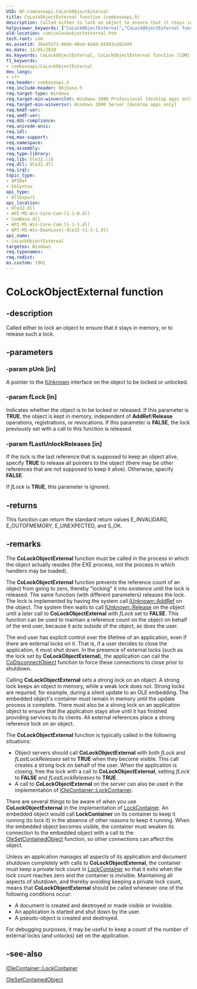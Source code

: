 ```yaml
---
UID: NF:combaseapi.CoLockObjectExternal
title: CoLockObjectExternal function (combaseapi.h)
description: Called either to lock an object to ensure that it stays in memory, or to release such a lock.helpviewer_keywords: ["CoLockObjectExternal","CoLockObjectExternal function [COM]","_com_CoLockObjectExternal","com.colockobjectexternal","combaseapi/CoLockObjectExternal"]
old-location: com\colockobjectexternal.htm
tech.root: com
ms.assetid: 36eb55f1-06de-49ad-8a8d-91693ca92e99
ms.date: 12/05/2018
ms.keywords: CoLockObjectExternal, CoLockObjectExternal function [COM], _com_CoLockObjectExternal, com.colockobjectexternal, combaseapi/CoLockObjectExternal
f1_keywords:
- combaseapi/CoLockObjectExternal
dev_langs:
- c++
req.header: combaseapi.h
req.include-header: Objbase.h
req.target-type: Windows
req.target-min-winverclnt: Windows 2000 Professional [desktop apps only]
req.target-min-winversvr: Windows 2000 Server [desktop apps only]
req.kmdf-ver: 
req.umdf-ver: 
req.ddi-compliance: 
req.unicode-ansi: 
req.idl: 
req.max-support: 
req.namespace: 
req.assembly: 
req.type-library: 
req.lib: Ole32.lib
req.dll: Ole32.dll
req.irql: 
topic_type:
- APIRef
- kbSyntax
api_type:
- DllExport
api_location:
- Ole32.dll
- API-MS-Win-Core-Com-l1-1-0.dll
- ComBase.dll
- API-MS-Win-Core-Com-l1-1-1.dll
- API-MS-Win-DownLevel-Ole32-l1-1-1.dll
api_name:
- CoLockObjectExternal
targetos: Windows
req.typenames: 
req.redist: 
ms.custom: 19H1
---
```


# CoLockObjectExternal function


## -description


Called either to lock an object to ensure that it stays in memory, or to release such a lock. 


## -parameters




### -param pUnk [in]

A pointer to the <a href="https://docs.microsoft.com/windows/desktop/api/unknwn/nn-unknwn-iunknown">IUnknown</a> interface on the object to be locked or unlocked.


### -param fLock [in]

Indicates whether the object is to be locked or released. If this parameter is <b>TRUE</b>, the object is kept in memory, independent of <b>AddRef</b>/<b>Release</b> operations, registrations, or revocations. If this parameter is <b>FALSE</b>, the lock previously set with a call to this function is released.


### -param fLastUnlockReleases [in]

If the lock is the last reference that is supposed to keep an object alive, specify <b>TRUE</b> to release all pointers to the object (there may be other references that are not supposed to keep it alive).
Otherwise, specify <b>FALSE</b>.

If <i>fLock</i> is <b>TRUE</b>, this parameter is ignored. 


## -returns



This function can return the standard return values E_INVALIDARG, E_OUTOFMEMORY, E_UNEXPECTED, and S_OK.




## -remarks



The <b>CoLockObjectExternal</b> function must be called in the process in which the object actually resides (the EXE process, not the process in which handlers may be loaded). 



The <b>CoLockObjectExternal</b> function prevents the reference count of an object from going to zero, thereby "locking" it into existence until the lock is released. The same function (with different parameters) releases the lock. The lock is implemented by having the system call <a href="https://docs.microsoft.com/windows/desktop/api/unknwn/nf-unknwn-iunknown-addref">IUnknown::AddRef</a> on the object. The system then waits to call <a href="https://docs.microsoft.com/windows/desktop/api/unknwn/nf-unknwn-iunknown-release">IUnknown::Release</a> on the object until a later call to <b>CoLockObjectExternal</b> with <i>fLock</i> set to <b>FALSE</b>. This function can be used to maintain a reference count on the object on behalf of the end user, because it acts outside of the object, as does the user.

The end user has explicit control over the lifetime of an application, even if there are external locks on it. That is, if a user decides to close the application, it must shut down. In the presence of external locks (such as the lock set by <b>CoLockObjectExternal</b>), the application can call the <a href="https://docs.microsoft.com/windows/desktop/api/combaseapi/nf-combaseapi-codisconnectobject">CoDisconnectObject</a> function to force these connections to close prior to shutdown.


Calling <b>CoLockObjectExternal</b> sets a strong lock on an object. A strong lock keeps an object in memory, while a weak lock does not. Strong locks are required, for example, during a silent update to an OLE embedding. The embedded object's container must remain in memory until the update process is complete. There must also be a strong lock on an application object to ensure that the application stays alive until it has finished providing services to its clients. All external references place a strong reference lock on an object.



The <b>CoLockObjectExternal</b> function is typically called in the following situations: 

<ul>
<li>
Object servers should call <b>CoLockObjectExternal</b> with both <i>fLock</i> and <i>fLastLockReleases</i> set to <b>TRUE</b> when they become visible. This call creates a strong lock on behalf of the user. When the application is closing, free the lock with a call to <b>CoLockObjectExternal</b>, setting <i>fLock</i> to <b>FALSE</b> and <i>fLastLockReleases</i> to <b>TRUE</b>.

</li>
<li>
A call to <b>CoLockObjectExternal</b> on the server can also be used in the implementation of <a href="https://docs.microsoft.com/windows/desktop/api/oleidl/nf-oleidl-iolecontainer-lockcontainer">IOleContainer::LockContainer</a>.

</li>
</ul>
There are several things to be aware of when you use <b>CoLockObjectExternal</b> in the implementation of <a href="https://docs.microsoft.com/windows/desktop/api/oleidl/nf-oleidl-iolecontainer-lockcontainer">LockContainer</a>. An embedded object would call <b>LockContainer</b> on its container to keep it running (to lock it) in the absence of other reasons to keep it running. When the embedded object becomes visible, the container must weaken its connection to the embedded object with a call to the <a href="https://docs.microsoft.com/windows/desktop/api/ole2/nf-ole2-olesetcontainedobject">OleSetContainedObject</a> function, so other connections can affect the object.



Unless an application manages all aspects of its application and document shutdown completely with calls to <b>CoLockObjectExternal</b>, the container must keep a private lock count in <a href="https://docs.microsoft.com/windows/desktop/api/oleidl/nf-oleidl-iolecontainer-lockcontainer">LockContainer</a> so that it exits when the lock count reaches zero and the container is invisible. Maintaining all aspects of shutdown, and thereby avoiding keeping a private lock count, means that <b>CoLockObjectExternal</b> should be called whenever one of the following conditions occur: 



<ul>
<li>
A document is created and destroyed or made visible or invisible.

</li>
<li>
An application is started and shut down by the user.

</li>
<li>
A pseudo-object is created and destroyed.

</li>
</ul>
For debugging purposes, it may be useful to keep a count of the number of external locks (and unlocks) set on the application.




## -see-also




<a href="https://docs.microsoft.com/windows/desktop/api/oleidl/nf-oleidl-iolecontainer-lockcontainer">IOleContainer::LockContainer</a>



<a href="https://docs.microsoft.com/windows/desktop/api/ole2/nf-ole2-olesetcontainedobject">OleSetContainedObject</a>
 

 

